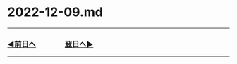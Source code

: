 # 2022-12-09.md

---
### [◀️前日へ](https://github.com/yuasys/chatty-journal/blob/main/2022/12/2022-12-08.md)&emsp;&emsp;&emsp;&emsp;[翌日へ▶️](https://github.com/yuasys/chatty-journal/blob/main/2022/12/2022-12-10.md)
---



